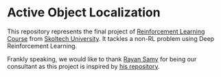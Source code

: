 # Active Object Localization
This repository represents the final project of [Reinforcement Learning Course](http://files.skoltech.ru/data/edu/syllabuses/2021/MA060422.pdf?v=xj03xr) from [Skoltech University](https://www.skoltech.ru/en/). It tackles a non-RL problem using Deep Reinforcement Learning.

Frankly speaking, we would like to thank [Rayan Samy](https://github.com/rayansamy/) for being our consultant as this project is inspired by [his repository](https://github.com/rayansamy/Active-Object-Localization-Deep-Reinforcement-Learning).
